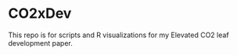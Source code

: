 CO2xDev
=======
This repo is for scripts and R visualizations for my Elevated CO2 leaf development paper.
